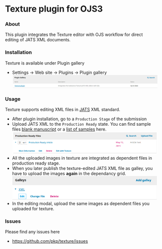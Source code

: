 Texture plugin for OJS3
=======================


### About
This plugin integrates the Texture editor with OJS workflow for direct editing of JATS XML documents.


### Installation

Texture is available under Plugin gallery
 
* Settings -> Web site -> Plugins -> Plugin gallery 
![texture_plugin](docs/plugin_gallery.png)

### Usage

Texture supports editing XML files in [JATS](https://jats.nlm.nih.gov/archiving/1.1/) XML standard.

* After plugin installation,  go to a `Production Stage` of the submission
* Upload JATS XML to the  `Production Ready` state. You can find sample files [blank manuscript](https://github.com/substance/texture/tree/master/data/blank) or a [list of samples](https://github.com/substance/texture/tree/master/data/) here.
![production_ready_edit](docs/production_ready_edit.png)
* All the uploaded images in texture are integrated as dependent files in production ready stage.
* When you later publish the texture-edited JATS XML file as galley, you have to upload the images **again** in the dependancy grid.
![gallery_edit](docs/galley_edit.png)
* In the editing modal, upload the same images as dependent files you uploaded for texture.  


### Issues
Please find any issues here 
* https://github.com/pkp/texture/issues
